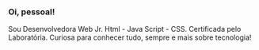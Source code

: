 ### Oi, pessoal!
Sou Desenvolvedora Web Jr.
Html - Java Script - CSS.
Certificada pelo Laboratória.
Curiosa para conhecer tudo, sempre e mais sobre tecnologia!

<!--
**anasounatural/anasounatural** is a ✨ _special_ ✨ repository because its `README.md` (this file) appears on your GitHub profile.


- 🔭 I’m currently working on ...
- 🌱 I’m currently learning ...
- 👯 I’m looking to collaborate on ...
- 🤔 I’m looking for help with ...
- 💬 Ask me about ...
- 📫 How to reach me: ...
- 😄 Pronouns: ...
- ⚡ Fun fact: ...
-->
